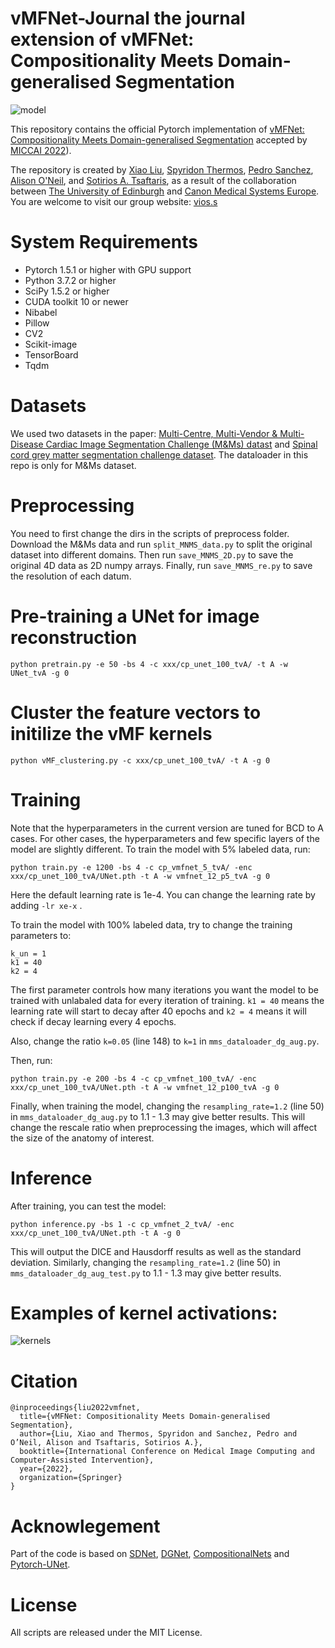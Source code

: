 # vMFNet-Journal the journal extension of vMFNet: Compositionality Meets Domain-generalised Segmentation
![model](figures/model.png)

This repository contains the official Pytorch implementation of [vMFNet: Compositionality Meets Domain-generalised Segmentation](https://arxiv.org/abs/2206.14538) accepted by [MICCAI 2022](https://conferences.miccai.org/2022/en/)).

The repository is created by [Xiao Liu](https://github.com/xxxliu95), [Spyridon Thermos](https://github.com/spthermo), [Pedro Sanchez](https://vios.science/team/sanchez), [Alison O'Neil](https://vios.science/team/oneil), and [Sotirios A. Tsaftaris](https://www.eng.ed.ac.uk/about/people/dr-sotirios-tsaftaris), as a result of the collaboration between [The University of Edinburgh](https://www.eng.ed.ac.uk/) and [Canon Medical Systems Europe](https://eu.medical.canon/). You are welcome to visit our group website: [vios.s](https://vios.science/)

# System Requirements
* Pytorch 1.5.1 or higher with GPU support
* Python 3.7.2 or higher
* SciPy 1.5.2 or higher
* CUDA toolkit 10 or newer
* Nibabel
* Pillow
* CV2
* Scikit-image
* TensorBoard
* Tqdm


# Datasets
We used two datasets in the paper: [Multi-Centre, Multi-Vendor & Multi-Disease
Cardiac Image Segmentation Challenge (M&Ms) datast](https://www.ub.edu/mnms/) and [Spinal cord grey matter segmentation challenge dataset](http://niftyweb.cs.ucl.ac.uk/challenge/index.php). The dataloader in this repo is only for M&Ms dataset.

# Preprocessing

You need to first change the dirs in the scripts of preprocess folder. Download the M&Ms data and run ```split_MNMS_data.py``` to split the original dataset into different domains. Then run ```save_MNMS_2D.py``` to save the original 4D data as 2D numpy arrays. Finally, run ```save_MNMS_re.py``` to save the resolution of each datum. 

# Pre-training a UNet for image reconstruction
```
python pretrain.py -e 50 -bs 4 -c xxx/cp_unet_100_tvA/ -t A -w UNet_tvA -g 0
```

# Cluster the feature vectors to initilize the vMF kernels
```
python vMF_clustering.py -c xxx/cp_unet_100_tvA/ -t A -g 0
```

# Training
Note that the hyperparameters in the current version are tuned for BCD to A cases. For other cases, the hyperparameters and few specific layers of the model are slightly different. To train the model with 5% labeled data, run:
```
python train.py -e 1200 -bs 4 -c cp_vmfnet_5_tvA/ -enc xxx/cp_unet_100_tvA/UNet.pth -t A -w vmfnet_12_p5_tvA -g 0
```
Here the default learning rate is 1e-4. You can change the learning rate by adding ```-lr xe-x``` .

To train the model with 100% labeled data, try to change the training parameters to:
```
k_un = 1
k1 = 40
k2 = 4
```
The first parameter controls how many iterations you want the model to be trained with unlabaled data for every iteration of training. ```k1 = 40``` means the learning rate will start to decay after 40 epochs and ```k2 = 4``` means it will check if decay learning every 4 epochs.

Also, change the ratio ```k=0.05``` (line 148) to ```k=1``` in ```mms_dataloader_dg_aug.py```.

Then, run:
```
python train.py -e 200 -bs 4 -c cp_vmfnet_100_tvA/ -enc xxx/cp_unet_100_tvA/UNet.pth -t A -w vmfnet_12_p100_tvA -g 0
```
Finally, when training the model, changing the ```resampling_rate=1.2``` (line 50) in ```mms_dataloader_dg_aug.py``` to 1.1 - 1.3 may give better results. This will change the rescale ratio when preprocessing the images, which will affect the size of the anatomy of interest.

# Inference
After training, you can test the model:
```
python inference.py -bs 1 -c cp_vmfnet_2_tvA/ -enc xxx/cp_unet_100_tvA/UNet.pth -t A -g 0
```
This will output the DICE and Hausdorff results as well as the standard deviation. Similarly, changing the ```resampling_rate=1.2``` (line 50) in ```mms_dataloader_dg_aug_test.py``` to 1.1 - 1.3 may give better results.

# Examples of kernel activations:
![kernels](figures/kernels.png)

# Citation
```
@inproceedings{liu2022vmfnet,
  title={vMFNet: Compositionality Meets Domain-generalised Segmentation},
  author={Liu, Xiao and Thermos, Spyridon and Sanchez, Pedro and O’Neil, Alison and Tsaftaris, Sotirios A.},
  booktitle={International Conference on Medical Image Computing and Computer-Assisted Intervention},
  year={2022},
  organization={Springer}
}
```

# Acknowlegement
Part of the code is based on [SDNet](https://github.com/spthermo/SDNet), [DGNet](https://github.com/vios-s/DGNet), [CompositionalNets](https://github.com/AdamKortylewski/CompositionalNets) and [Pytorch-UNet](https://github.com/milesial/Pytorch-UNet).

# License
All scripts are released under the MIT License.
